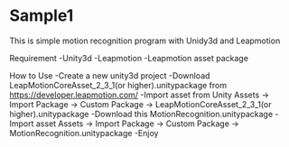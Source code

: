 # Sample1

This is simple motion recognition program with Unidy3d and Leapmotion

Requirement
-Unity3d
-Leapmotion
-Leapmotion asset package


How to Use
-Create a new unity3d project
-Download LeapMotionCoreAsset_2_3_1(or higher).unitypackage from 
      https://developer.leapmotion.com/
-Import asset from Unity 
  Assets -> Import Package -> Custom Package ->  LeapMotionCoreAsset_2_3_1(or higher).unitypackage
-Download this MotionRecognition.unitypackage 
-Import asset
  Assets -> Import Package -> Custom Package ->  MotionRecognition.unitypackage 
-Enjoy

  



